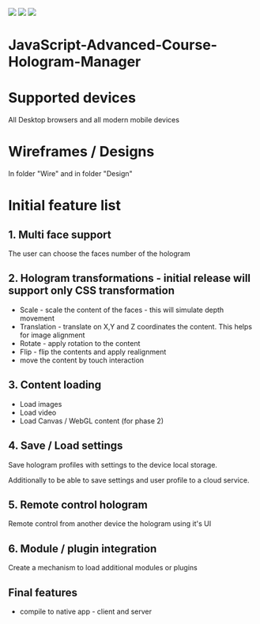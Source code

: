 <a href="https://codeclimate.com/github/CodiCamp/JavaScript-Advanced-Course-Hologram-Manager"><img src="https://codeclimate.com/github/CodiCamp/JavaScript-Advanced-Course-Hologram-Manager/badges/gpa.svg" /></a>
<a href="https://codeclimate.com/github/CodiCamp/JavaScript-Advanced-Course-Hologram-Manager"><img src="https://codeclimate.com/github/CodiCamp/JavaScript-Advanced-Course-Hologram-Manager/badges/issue_count.svg" /></a>
<a href="https://david-dm.org/CodiCamp/JavaScript-Advanced-Course-Hologram-Manager"><img src="https://david-dm.org/CodiCamp/JavaScript-Advanced-Course-Hologram-Manager.svg" /></a>


# JavaScript-Advanced-Course-Hologram-Manager

# Supported devices
All Desktop browsers and all modern mobile devices

# Wireframes / Designs
In folder "Wire" and in folder "Design"

# Initial feature list

## 1. Multi face support

The user can choose the faces number of the hologram

## 2. Hologram transformations - initial release will support only CSS transformation
* Scale - scale the content of the faces - this will simulate depth movement
* Translation - translate on X,Y and Z coordinates the content. This helps for image alignment
* Rotate - apply rotation to the content
* Flip - flip the contents and apply realignment
* move the content by touch interaction

## 3. Content loading
* Load images
* Load video
* Load Canvas / WebGL content (for phase 2)

## 4. Save / Load settings
Save hologram profiles with settings to the device local storage.

Additionally to be able to save settings and user profile to a cloud service.

## 5. Remote control hologram
Remote control from another device the hologram using it's UI

## 6. Module / plugin integration
Create a mechanism to load additional modules or plugins

## Final features
* compile to native app - client and server


